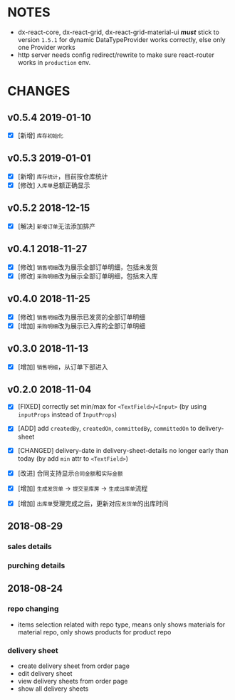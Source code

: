 # NOTES

+ dx-react-core, dx-react-grid, dx-react-grid-material-ui ***must*** stick to version `1.5.1` for dynamic DataTypeProvider works correctly, else only one Provider works
+ http server needs config redirect/rewrite to make sure react-router works in `production` env.

# CHANGES

## v0.5.4 2019-01-10
+ [x] [新增] `库存初始化`

## v0.5.3 2019-01-01
+ [x] [新增] `库存统计`，目前按仓库统计
+ [x] [修改] `入库单`总额正确显示

## v0.5.2 2018-12-15
+ [x] [解决] `新增订单`无法添加排产

## v0.4.1 2018-11-27
+ [x] [修改] `销售明细`改为展示全部订单明细，包括未发货
+ [x] [修改] `采购明细`改为展示全部订单明细，包括未入库

## v0.4.0 2018-11-25
+ [x] [修改] `销售明细`改为展示已发货的全部订单明细
+ [x] [增加] `采购明细`改为展示已入库的全部订单明细

## v0.3.0 2018-11-13
+ [x] [增加] `销售明细`，从订单下部进入

## v0.2.0 2018-11-04

+ [x] [FIXED] correctly set min/max for `<TextField>`/`<Input>` (by using `inputProps` instead of `InputProps`)

+ [x] [ADD] add `createdBy`, `createdOn`, `committedBy`, `committedOn` to delivery-sheet

+ [x] [CHANGED] delivery-date in delivery-sheet-details no longer early than today (by add `min` attr to `<TextField>`)

+ [x] [改进] 合同支持显示`合同金额`和`实际金额`
+ [x] [增加] `生成发货单` -> `提交至库房` -> `生成出库单`流程
+ [x] [增加] `出库单`受理完成之后，更新对应`发货单`的出库时间


## 2018-08-29

### sales details

### purching details


## 2018-08-24

### repo changing

+ items selection related with repo type, means only shows materials for material repo, only shows products for product repo

### delivery sheet

+ create delivery sheet from order page
+ edit delivery sheet
+ view delivery sheets from order page
+ show all delivery sheets
